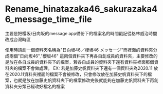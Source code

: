 # Rename_hinatazaka46_sakurazaka46_message_time_file
主要是把櫻坂/日向坂的message app備份下的檔案名的時間戳記從格林威治時間改成台灣時區

使用時請創一個資料夾名稱為"日向坂46／櫻坂46 メッセージ"而裡面的資料夾分成兩個"日向坂46","櫻坂46"
這兩個資料夾下再各自創成員的資料夾，主要修改的是放在各自成員的資料夾下的檔案，若各自成員的資料夾下還有資料夾裡面那個資料夾的檔案不會做處理。
EX: 若是加藤史帆資料夾下還有一個資料夾為2020.11 放在2020.11資料夾裡面的檔案不會被修改，只會修改放在加藤史帆資料夾下的檔案，也就是放在加藤史帆資料夾下的檔案修改完後就能夠在加藤史帆資料夾下再創資料夾分類已經改好檔名的檔案
